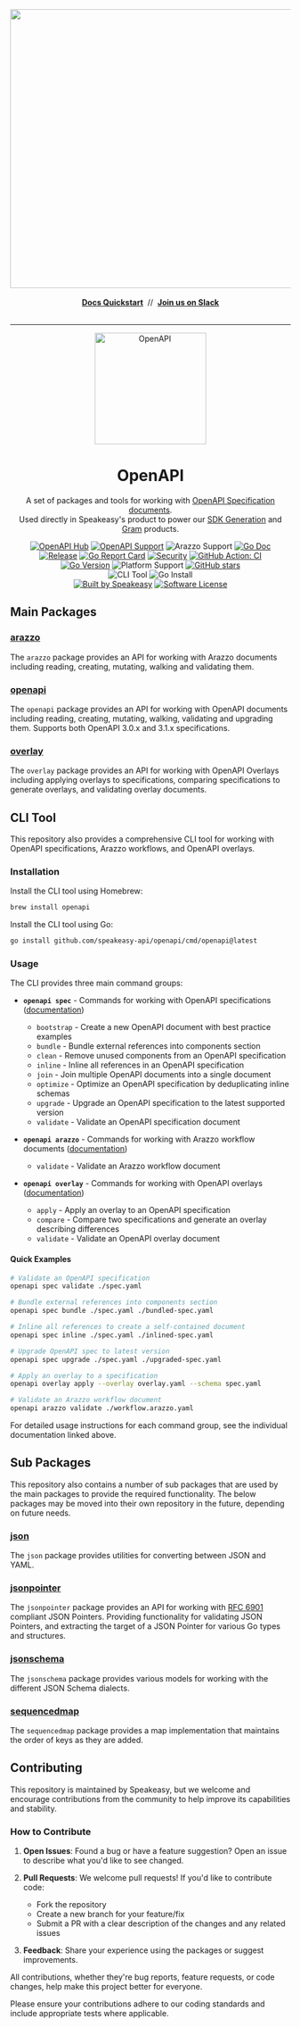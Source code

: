 <div align="center">
 <a href="https://www.speakeasy.com/" target="_blank">
  <img width="1500" height="500" alt="Speakeasy" src="https://github.com/user-attachments/assets/0e56055b-02a3-4476-9130-4be299e5a39c" />
 </a>
 <br />
 <br />
  <div>
   <a href="https://speakeasy.com/docs/create-client-sdks/" target="_blank"><b>Docs Quickstart</b></a>&nbsp;&nbsp;//&nbsp;&nbsp;<a href="https://go.speakeasy.com/slack" target="_blank"><b>Join us on Slack</b></a>
  </div>
 <br />

</div>

<hr />

<p align="center">
  <p align="center">
    <img  width="200px" alt="OpenAPI" src="https://github.com/user-attachments/assets/555a0899-5719-42ee-b4b1-ece8d1d812ea">
  </p>
  <h1 align="center"><b>OpenAPI</b></h1>
  <p align="center">A set of packages and tools for working with <a href="https://www.speakeasy.com/openapi">OpenAPI Specification documents</a>. <br /> Used directly in Speakeasy's product to power our <a href="https://www.speakeasy.com/product/sdk-generation">SDK Generation</a> and <a href="https://www.speakeasy.com/product/gram">Gram</a> products.

</p>
  <p align="center">
    <!-- Badges -->
    <!-- OpenAPI Hub Badge -->
    <a href="https://www.speakeasy.com/openapi"><img alt="OpenAPI Hub" src="https://www.speakeasy.com/assets/badges/openapi-hub.svg" /></a>
    <!-- OpenAPI Support Badge -->
    <a href="https://www.speakeasy.com/openapi"><img alt="OpenAPI Support" src="https://img.shields.io/badge/OpenAPI-3.0%20%7C%203.1-85EA2D.svg?style=for-the-badge&logo=openapiinitiative"></a>
    <!-- Arazzo Support Badge -->
    <img alt="Arazzo Support" src="https://img.shields.io/badge/Arazzo-1.0-purple.svg?style=for-the-badge">
    <a href="https://pkg.go.dev/github.com/speakeasy-api/openapi?tab=doc"><img alt="Go Doc" src="https://img.shields.io/badge/godoc-reference-blue.svg?style=for-the-badge"></a>
    <!-- Line Break --><br/>
    <!-- Release Version Badge -->
    <a href="https://github.com/speakeasy-api/openapi/releases/latest"><img alt="Release" src="https://img.shields.io/github/release/speakeasy-api/openapi.svg?style=for-the-badge"></a>
    <!-- Go Report Card Badge -->
    <a href="https://goreportcard.com/report/github.com/speakeasy-api/openapi"><img alt="Go Report Card" src="https://goreportcard.com/badge/github.com/speakeasy-api/openapi?style=for-the-badge"></a>
    <!-- Security Badge -->
    <a href="https://github.com/speakeasy-api/openapi/actions/workflows/ci.yaml"><img alt="Security" src="https://img.shields.io/badge/security-scanned-green.svg?style=for-the-badge&logo=security"></a>
    <!-- CI Badge -->
    <a href="https://github.com/speakeasy-api/openapi/actions/workflows/ci.yaml"><img alt="GitHub Action: CI" src="https://img.shields.io/github/actions/workflow/status/speakeasy-api/openapi/ci.yaml?style=for-the-badge"></a>
    <!-- Line Break --><br/>
    <!-- Go Version Badge -->
    <a href="https://golang.org/"><img alt="Go Version" src="https://img.shields.io/badge/go-1.24.3+-00ADD8.svg?style=for-the-badge&logo=go"></a>
    <!-- Platform Support Badge -->
    <img alt="Platform Support" src="https://img.shields.io/badge/platform-linux%20%7C%20macos%20%7C%20windows-lightgrey.svg?style=for-the-badge">
    <!-- Stars Badge -->
    <a href="https://github.com/speakeasy-api/openapi/stargazers"><img alt="GitHub stars" src="https://img.shields.io/github/stars/speakeasy-api/openapi.svg?style=for-the-badge&logo=github"></a>
    <!-- Line Break --><br/>
    <!-- CLI Tool Badge -->
    <img alt="CLI Tool" src="https://img.shields.io/badge/CLI-Available-brightgreen.svg?style=for-the-badge&logo=terminal">
    <!-- Go Install Badge -->
    <img alt="Go Install" src="https://img.shields.io/badge/go%20install-ready-00ADD8.svg?style=for-the-badge&logo=go">
    <!-- Line Break --><br/>
    <!-- Built By Speakeasy Badge -->
    <a href="https://speakeasy.com/"><img alt="Built by Speakeasy" src="https://www.speakeasy.com/assets/badges/built-by-speakeasy.svg" /></a>
    <!-- License Badge -->
    <a href="/LICENSE"><img alt="Software License" src="https://img.shields.io/badge/license-MIT-blue.svg?style=for-the-badge"></a>
  </p>
</p>

## Main Packages

### [arazzo](./arazzo)

The `arazzo` package provides an API for working with Arazzo documents including reading, creating, mutating, walking and validating them.

### [openapi](./openapi)

The `openapi` package provides an API for working with OpenAPI documents including reading, creating, mutating, walking, validating and upgrading them. Supports both OpenAPI 3.0.x and 3.1.x specifications.

### [overlay](./overlay)

The `overlay` package provides an API for working with OpenAPI Overlays including applying overlays to specifications, comparing specifications to generate overlays, and validating overlay documents.

## CLI Tool

This repository also provides a comprehensive CLI tool for working with OpenAPI specifications, Arazzo workflows, and OpenAPI overlays.

### Installation

Install the CLI tool using Homebrew:

```bash
brew install openapi
```

Install the CLI tool using Go:

```bash
go install github.com/speakeasy-api/openapi/cmd/openapi@latest
```

### Usage

The CLI provides three main command groups:

- **`openapi spec`** - Commands for working with OpenAPI specifications ([documentation](./openapi/cmd/README.md))
  - `bootstrap` - Create a new OpenAPI document with best practice examples
  - `bundle` - Bundle external references into components section
  - `clean` - Remove unused components from an OpenAPI specification
  - `inline` - Inline all references in an OpenAPI specification
  - `join` - Join multiple OpenAPI documents into a single document
  - `optimize` - Optimize an OpenAPI specification by deduplicating inline schemas
  - `upgrade` - Upgrade an OpenAPI specification to the latest supported version
  - `validate` - Validate an OpenAPI specification document

- **`openapi arazzo`** - Commands for working with Arazzo workflow documents ([documentation](./arazzo/cmd/README.md))
  - `validate` - Validate an Arazzo workflow document

- **`openapi overlay`** - Commands for working with OpenAPI overlays ([documentation](./overlay/cmd/README.md))
  - `apply` - Apply an overlay to an OpenAPI specification
  - `compare` - Compare two specifications and generate an overlay describing differences
  - `validate` - Validate an OpenAPI overlay document

#### Quick Examples

```bash
# Validate an OpenAPI specification
openapi spec validate ./spec.yaml

# Bundle external references into components section
openapi spec bundle ./spec.yaml ./bundled-spec.yaml

# Inline all references to create a self-contained document
openapi spec inline ./spec.yaml ./inlined-spec.yaml

# Upgrade OpenAPI spec to latest version
openapi spec upgrade ./spec.yaml ./upgraded-spec.yaml

# Apply an overlay to a specification
openapi overlay apply --overlay overlay.yaml --schema spec.yaml

# Validate an Arazzo workflow document
openapi arazzo validate ./workflow.arazzo.yaml
```

For detailed usage instructions for each command group, see the individual documentation linked above.

## Sub Packages

This repository also contains a number of sub packages that are used by the main packages to provide the required functionality. The below packages may be moved into their own repository in the future, depending on future needs.

### [json](./json)

The `json` package provides utilities for converting between JSON and YAML.

### [jsonpointer](./jsonpointer)

The `jsonpointer` package provides an API for working with [RFC 6901](https://datatracker.ietf.org/doc/html/rfc6901) compliant JSON Pointers. Providing functionality for validating JSON Pointers, and extracting the target of a JSON Pointer for various Go types and structures.

### [jsonschema](./jsonschema)

The `jsonschema` package provides various models for working with the different JSON Schema dialects.

### [sequencedmap](./sequencedmap)

The `sequencedmap` package provides a map implementation that maintains the order of keys as they are added.

## Contributing

This repository is maintained by Speakeasy, but we welcome and encourage contributions from the community to help improve its capabilities and stability.

### How to Contribute

1. **Open Issues**: Found a bug or have a feature suggestion? Open an issue to describe what you'd like to see changed.

2. **Pull Requests**: We welcome pull requests! If you'd like to contribute code:
   - Fork the repository
   - Create a new branch for your feature/fix
   - Submit a PR with a clear description of the changes and any related issues

3. **Feedback**: Share your experience using the packages or suggest improvements.

All contributions, whether they're bug reports, feature requests, or code changes, help make this project better for everyone.

Please ensure your contributions adhere to our coding standards and include appropriate tests where applicable.
